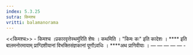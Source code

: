 ```yaml
---
index: 5.3.25
sutra: किमश्च
vritti: balamanorama
---
```


<<किमश्च>> - किमश्च ।प्रकारवृत्तेस्थमु॑रिति शेषः । कथमिति । "किमः कः" इति कादेशः । **** इति बालमनोरमायाम् प्राग्दिशीयानां विभक्तिसंज्ञकानां पूर्णोऽवधिः । ****अथ प्रागिवीयाः । —  —  —  —  — -